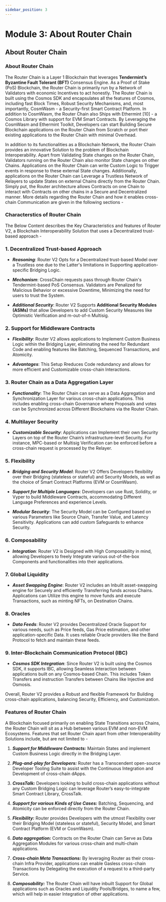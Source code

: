 ```yaml
---
sidebar_position: 3
---
```


# Module 3: About Router Chain

## About Router Chain

### About Router Chain

The Router Chain is a Layer 1 Blockchain that leverages **Tendermint’s Byzantine Fault Tolerant (BFT)** Consensus Engine. As a Proof of Stake (PoS) Blockchain, the Router Chain is primarily run by a Network of Validators with economic Incentives to act honestly. The Router Chain is built using the Cosmos SDK and encapsulates all the features of Cosmos, including fast Block Times, Robust Security Mechanisms, and, most importantly, CosmWasm - a Security-first Smart Contract Platform. In addition to CosmWasm, the Router Chain also Ships with Ethermint [10] - a Cosmos Library with support for EVM Smart Contracts. By Leveraging the CosmWasm and Ethermint Toolkit, Developers can start Building Secure Blockchain applications on the Router Chain from Scratch or port their existing applications to the Router Chain with minimal Overhead.

In addition to its functionalities as a Blockchain Network, the Router Chain provides an innovative Solution to the problem of Blockchain Interoperability. Apart from Validating State changes on the Router Chain, Validators running on the Router Chain also monitor State changes on other Chains. Applications on the Router Chain can write Custom Logic to Trigger events in response to these external State changes. Additionally, applications on the Router Chain can Leverage a Trustless Network of Relayers to update States on external Chains directly from the Router Chain. Simply put, the Router architecture allows Contracts on one Chain to interact with Contracts on other chains in a Secure and Decentralized manner. More details regarding the Router Chain and how it enables cross-chain Communication are given in the
following sections - 

### Characterstics of Router Chain

The Below Content describes the Key Characteristics and features of Router V2, a Blockchain Interoperability Solution that uses a Decentralized trust-based approach -

### 1. Decentralized Trust-based Approach

   - ***Reasoning***: Router V2 Opts for a Decentralized trust-based Model over a Trustless one due to the Latter's limitations in Supporting application-specific Bridging Logic.

   - ***Mechanism***: CrossChain requests pass through Router Chain's Tendermint-based PoS Consensus. Validators are Penalized for Malicious Behavior or excessive Downtime, Minimizing the need for users to trust the System.

   - ***Additional Security***: Router V2 Supports **Additional Security Modules (ASMs)** that allow Developers to add Custom Security Measures like Optimistic Verification and m-out-of-n Multisig.

### 2. Support for Middleware Contracts

   - ***Flexibility***: Router V2 allows applications to Implement Custom Business Logic within the Bridging Layer, eliminating the need for Redundant Code and enabling features like Batching, Sequenced Transactions, and Atomicity.

   - ***Advantages***: This Setup Rreduces Code redundancy and allows for more efficient and Customizable cross-chain Interactions.

### 3. Router Chain as a Data Aggregation Layer

   - ***Functionality***: The Router Chain can serve as a Data Aggregation and Synchronization Layer for various cross-chain applications. This includes enabling cross-chain Governance where Proposals and votes can be Synchronized across Different Blockchains via the Router Chain.

### 4. Multilayer Security

   - ***Customizable Security***: Applications can Implement their own Security Layers on top of the Router Chain’s infrastructure-level Security. For instance, MPC-based or Multisig Verification can be enforced before a cross-chain request is processed by the Relayer.

### 5. Flexibility

   - ***Bridging and Security Model***: Router V2 Offers Developers flexibility over their Bridging (stateless or stateful) and Security Models, as well as the choice of Smart Contract Platforms (EVM or CosmWasm).

   - ***Support for Multiple Languages***: Developers can use Rust, Solidity, or Vyper to build Middleware Contracts, accommodating Different Language Preferences and experience Levels.

   - ***Modular Security***: The Security Model can be Configured based on various Parameters like Source Chain, Transfer Value, and Latency Sensitivity. Applications can add custom Safeguards to enhance Security.

### 6. Composability

   - ***Integration***: Router V2 is Designed with High Composability in mind, allowing Developers to freely Integrate various out-of-the-box Components and functionalities into their applications.

### 7. Global Liquidity

   - ***Asset Swapping Engine***: Router V2 includes an Inbuilt asset-swapping engine for Securely and efficiently Transferring funds across Chains. Applications can Utilize this engine to move funds and execute Transactions, such as minting NFTs, on Destination Chains.

### 8. Oracles

   - ***Data Feeds***: Router V2 provides Decentralized Oracle Support for various needs, such as Price feeds, Gas Price estimation, and other application-specific Data. It uses reliable Oracle providers like the Band Protocol to fetch and maintain these feeds.

### 9. Inter-Blockchain Communication Protocol (IBC)

   - ***Cosmos SDK Integration***: Since Router V2 is built using the Cosmos SDK, it supports IBC, allowing Seamless Interaction between applications built on any Cosmos-based Chain. This includes Token Transfers and instruction Transfers between Chains like Injective and Osmosis.

Overall, Router V2 provides a Robust and flexible Framework for Building cross-chain applications, balancing Security, Efficiency, and Customization.

### Features of Router Chain

A Blockchain focused primarily on enabling State Transitions across Chains, the Router Chain will sit as a Hub between various EVM and non-EVM Ecosystems. Features that set Router Chain apart from other Interoperability Solutions include, but are not limited to -

1. ***Support for Middleware Contracts:*** Maintain States and implement Custom Business Logic directly in the Bridging Layer.
   
2. ***Plug-and-play for Developers:*** Router has a Transcendent open-source Developer Tooling Suite to assist with the Continuous Integration and Development of cross-chain dApps.

3. ***CrossTalk:*** Developers looking to build cross-chain applications without any Custom Bridging Logic can leverage Router’s easy-to-integrate Smart Contract Library, CrossTalk.

4. ***Support for various Kinds of Use Cases:*** Batching, Sequencing, and Atomicity can be enforced directly from the Router Chain.

5. ***Flexibility:*** Router provides Developers with the utmost Flexibility over their Bridging Model (stateless or stateful), Security Model, and Smart Contract Platform (EVM or CosmWasm).
   
6. ***Data aggregation:*** Contracts on the Router Chain can Serve as Data Aggregation Modules for various cross-chain and multi-chain applications.
   
7. ***Cross-chain Meta Transactions:*** By leveraging Router as their cross-chain Infra Provider, applications can enable Gasless cross-chain Transactions by Delegating the execution of a request to a third-party Service.

8. ***Composability:*** The Router Chain will have inbuilt Support for Global applications such as Oracles and Liquidity Pools/Bridges, to name a few, which will help in easier Integration of other applications.